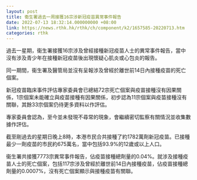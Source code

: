 ```yaml
---
layout: post
title: 衞生署過去一周接獲16宗涉新冠疫苗異常事件報告
date: 2022-07-13 18:32:14.000000000 +08:00
link: https://news.rthk.hk/rthk/ch/component/k2/1657585-20220713.htm
categories: rthk
---
```


過去一星期，衞生署接獲16宗涉及曾經接種新冠疫苗人士的異常事件報告，當中沒有涉及青少年在接種新冠疫苗後出現懷疑心肌炎或心包炎的報告。

同一期間，衞生署及醫管局並沒有呈報涉及曾經於離世前14日內接種疫苗的死亡個案。

新冠疫苗臨床事件評估專家委員會已總結72宗死亡個案與疫苗接種沒有因果關係，1宗個案未能確立與疫苗接種有因果關係，初步認為11宗個案與疫苗接種沒有關聯，其餘33宗個案仍待更多資料以作評估。

專家委員會認為，至今並未發現不尋常的現象，會繼續密切監察有關情況並收集數據作評估。

截至剛過去的星期日晚上8時，本港市民合共接種了約1782萬劑新冠疫苗。已接種最少一劑疫苗的市民約675萬名，當中包括93.9%的12歲或以上人口。

衞生署共接獲7773宗異常事件報告，佔疫苗接種總劑量的0.04%。就涉及接種疫苗人士的死亡個案，包括117宗涉及曾經於離世前14日內接種疫苗，佔疫苗接種總劑量的0.0007%，沒有死亡個案顯示與接種疫苗有關聯。
